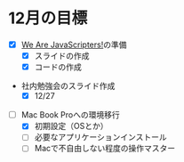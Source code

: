 # 12月の目標
- [x] [We Are JavaScripters!](https://wajs.connpass.com/event/46636/)の準備
  - [x] スライドの作成
  - [x] コードの作成
- 社内勉強会のスライド作成
  - [x] 12/27
- [ ] Mac Book Proへの環境移行
  - [x] 初期設定（OSとか）
  - [ ] 必要なアプリケーションインストール
  - [ ] Macで不自由しない程度の操作マスター
